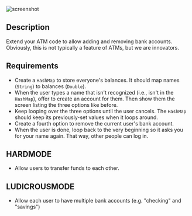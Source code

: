 ![screenshot](http://25.media.tumblr.com/9a2463fccc5447ecad96f8a3fbf4713a/tumblr_mljtzfc1sZ1r4g1p5o1_400.gif)

## Description

Extend your ATM code to allow adding and removing bank accounts. Obviously, this is not typically a feature of ATMs, but we are innovators.

## Requirements

* Create a `HashMap` to store everyone's balances. It should map names (`String`) to balances (`Double`).
* When the user types a name that isn't recognized (i.e., isn't in the `HashMap`), offer to create an account for them. Then show them the screen listing the three options like before.
* Keep looping over the three options until the user cancels. The `HashMap` should keep its previously-set values when it loops around.
* Create a fourth option to remove the current user's bank account.
* When the user is done, loop back to the very beginning so it asks you for your name again. That way, other people can log in.


## HARDMODE
* Allow users to transfer funds to each other.


## LUDICROUSMODE
* Allow each user to have multiple bank accounts (e.g. "checking" and "savings")
